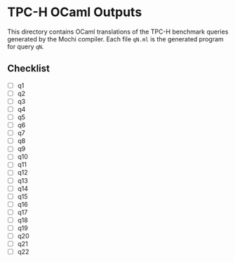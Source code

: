 # TPC-H OCaml Outputs

This directory contains OCaml translations of the TPC-H benchmark queries generated by the Mochi compiler. Each file `qN.ml` is the generated program for query `qN`.

## Checklist
- [ ] q1
- [ ] q2
- [ ] q3
- [ ] q4
- [ ] q5
- [ ] q6
- [ ] q7
- [ ] q8
- [ ] q9
- [ ] q10
- [ ] q11
- [ ] q12
- [ ] q13
- [ ] q14
- [ ] q15
- [ ] q16
- [ ] q17
- [ ] q18
- [ ] q19
- [ ] q20
- [ ] q21
- [ ] q22
